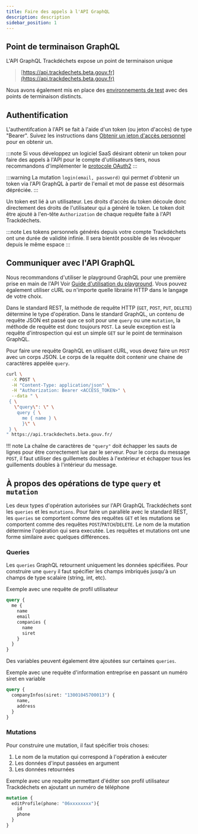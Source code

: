 ```yaml
---
title: Faire des appels à l'API GraphQL
description: description
sidebar_position: 1
---
```



## Point de terminaison GraphQL

L'API GraphQL Trackdéchets expose un point de terminaison unique

> [https://api.trackdechets.beta.gouv.fr](https://api.trackdechets.beta.gouv.fr)

Nous avons également mis en place des [environnements de test](environments.md) avec des points de terminaison distincts.


## Authentification

L'authentifcation à l'API se fait à l'aide d'un token (ou jeton d'accès) de type "Bearer". Suivez les instructions dans [Obtenir un jeton d'accès personnel](access-token.md) pour en obtenir un.

:::note
Si vous développez un logiciel SaaS désirant obtenir un token pour faire des appels à l'API pour le compte d'utilisateurs tiers, nous recommandons d'implémenter le [protocole OAuth2](oauth2.md)
:::

:::warning
La mutation `login(email, password)` qui permet d'obtenir un token via l'API GraphQL à partir de l'email et mot de passe est désormais dépréciée.
:::

 Un token est lié à un utilisateur. Les droits d'accès du token découle donc directement des droits de l'utilisateur qui a généré le token. Le token doit être ajouté à l'en-tête `Authorization` de chaque requête faite à l'API Trackdéchets.

:::note
Les tokens personnels générés depuis votre compte Trackdéchets ont une durée de validité infinie. Il sera bientôt possible de les révoquer depuis le même espace
:::


## Communiquer avec l'API GraphQL

Nous recommandons d'utiliser le playground GraphQL pour une première prise en main de l'API Voir [Guide d'utilisation du playground](playground.md). Vous pouvez également utiliser cURL ou n'importe quelle librairie HTTP dans le langage de votre choix.

Dans le standard REST, la méthode de requête HTTP (`GET`, `POST`, `PUT`, `DELETE`) détermine le type d'opération. Dans le standard GraphQL, un contenu de requête JSON est passé que ce soit pour une `query` ou une `mutation`, la méthode de requête est donc toujours `POST`. La seule exception est la requête d'introspection qui est un simple `GET` sur le point de terminaison GraphQL.

Pour faire une requête GraphQL en utilisant cURL, vous devez faire un `POST` avec un corps JSON. Le corps de la requête doit contenir une chaine de caractères appelée `query`.


```bash
curl \
  -X POST \
  -H "Content-Type: application/json" \
  -H "Authorization: Bearer <ACCESS_TOKEN>" \
  --data " \
 { \
   \"query\": \" \
    query { \
      me { name } \
      }\" \
 } \
" https://api.trackdechets.beta.gouv.fr/
```

!!! note
    La chaîne de caractères de `"query"` doit échapper les sauts de lignes pour être correctement lue par le serveur. Pour le corps du message `POST`, il faut utiliser des guillemets doubles à l'extérieur et échapper tous les guillements doubles à l'intérieur du message.


## À propos des opérations de type `query` et `mutation`

Les deux types d'opération autorisées sur l'API GraphQL Trackdéchets sont les `queries` et les `mutations`. Pour faire un parallèle avec le standard REST, les `queries` se comportent comme des requêtes `GET` et les mutations se comportent comme des requêtes `POST`/`PATCH`/`DELETE`. Le nom de la mutation détermine l'opération qui sera executée. Les requêtes et mutations ont une forme similaire avec quelques différences.


### Queries

Les `queries` GraphQL retournent uniquement les données spécifiées. Pour construire une `query` il faut spécifier les champs imbriqués jusqu'à un champs de type scalaire (string, int, etc).

Exemple avec une requête de profil utilisateur


```graphql
query {
  me {
    name
    email
    companies {
      name
      siret
    }
  }
}
```

Des variables peuvent également être ajoutées sur certaines `queries`.

Exemple avec une requête d'information entreprise en passant un numéro siret en variable

```graphql
query {
  companyInfos(siret: "13001045700013") {
    name,
    address
  }
}
```

### Mutations

Pour construire une mutation, il faut spécifier trois choses:

1. Le nom de la mutation qui correspond à l'opération à exécuter
2. Les données d'input passées en argument
3. Les données retournées

Exemple avec une requête permettant d'éditer son profil utilisateur Trackdéchets en ajoutant un numéro de téléphone

```graphql
mutation {
  editProfile(phone: "06xxxxxxxx"){
    id
    phone
  }
}
```
